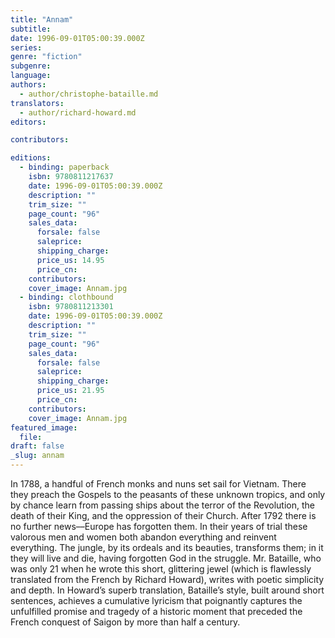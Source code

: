 ```yaml
---
title: "Annam"
subtitle:
date: 1996-09-01T05:00:39.000Z
series:
genre: "fiction"
subgenre:
language:
authors:
  - author/christophe-bataille.md
translators:
  - author/richard-howard.md
editors:

contributors:

editions:
  - binding: paperback
    isbn: 9780811217637
    date: 1996-09-01T05:00:39.000Z
    description: ""
    trim_size: ""
    page_count: "96"
    sales_data:
      forsale: false
      saleprice:
      shipping_charge:
      price_us: 14.95
      price_cn:
    contributors:
    cover_image: Annam.jpg
  - binding: clothbound
    isbn: 9780811213301
    date: 1996-09-01T05:00:39.000Z
    description: ""
    trim_size: ""
    page_count: "96"
    sales_data:
      forsale: false
      saleprice:
      shipping_charge:
      price_us: 21.95
      price_cn:
    contributors:
    cover_image: Annam.jpg
featured_image:
  file:
draft: false
_slug: annam
---
```


In 1788, a handful of French monks and nuns set sail for Vietnam. There they preach the Gospels to the peasants of these unknown tropics, and only by chance learn from passing ships about the terror of the Revolution, the death of their King, and the oppression of their Church. After 1792 there is no further news––Europe has forgotten them. In their years of trial these valorous men and women both abandon everything and reinvent everything. The jungle, by its ordeals and its beauties, transforms them; in it they will live and die, having forgotten God in the struggle. Mr. Bataille, who was only 21 when he wrote this short, glittering jewel (which is flawlessly translated from the French by Richard Howard), writes with poetic simplicity and depth. In Howard’s superb translation, Bataille’s style, built around short sentences, achieves a cumulative lyricism that poignantly captures the unfulfilled promise and tragedy of a historic moment that preceded the French conquest of Saigon by more than half a century.

